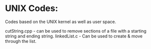 UNIX Codes:
===========
Codes based on the UNIX kernel as well as user space.

cutString.cpp - can be used to remove sections of a file with a starting string and ending string.
linkedList.c - Can be used to create & move through the list.
